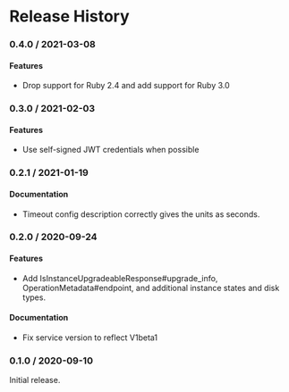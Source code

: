 # Release History

### 0.4.0 / 2021-03-08

#### Features

* Drop support for Ruby 2.4 and add support for Ruby 3.0

### 0.3.0 / 2021-02-03

#### Features

* Use self-signed JWT credentials when possible

### 0.2.1 / 2021-01-19

#### Documentation

* Timeout config description correctly gives the units as seconds.

### 0.2.0 / 2020-09-24

#### Features

* Add IsInstanceUpgradeableResponse#upgrade_info, OperationMetadata#endpoint, and additional instance states and disk types.

#### Documentation

* Fix service version to reflect V1beta1

### 0.1.0 / 2020-09-10

Initial release.
